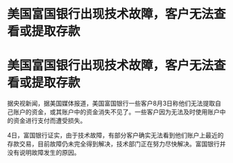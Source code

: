 # 美国富国银行出现技术故障，客户无法查看或提取存款

# 美国富国银行出现技术故障，客户无法查看或提取存款

据央视新闻，据美国媒体报道，美国富国银行一些客户8月3日称他们无法提取自己账户的资金，或其账户中的资金消失不见了。一些客户因为无法及时使用账户中的资金进行支付而遭受损失。

4日，富国银行证实，由于技术故障，有部分客户确实无法看到他们账户上最近的存款交易，目前故障仍未完全得到解决，技术部门正在努力尽快解决。富国银行并没有说明故障发生的原因。


